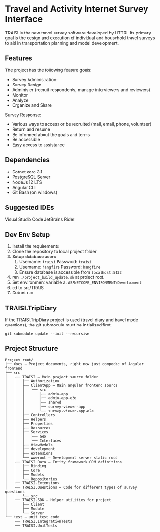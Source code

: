 # Travel and Activity Internet Survey Interface

TRAISI is the new travel survey software developed by UTTRI. Its primary goal is the design and execution of individual and household travel surveys to aid in transportation planning and model development.

## Features

The project has the following feature goals:

* Survey Administration:
* Survey Design
* Administer (recruit respondents, manage interviewers and reviewers)
* Monitor
* Analyze
* Organize and Share

Survey Response:

* Various ways to access or be recruited (mail, email, phone, volunteer)
* Return and resume
* Be informed about the goals and terms
* Be accessible
* Easy access to assistance

## Dependencies

* Dotnet core 3.1
* PostgreSQL Server
* NodeJs 12 LTS
* Angular CLI
* Git Bash (on windows)

## Suggested IDEs

Visual Studio Code
JetBrains Rider

## Dev Env Setup

1. Install the requirements
2. Clone the repository to local project folder
3. Setup database users
    1. Username: `traisi` Password: `traisi`
    2. Username: `hangfire` Password: `hangfire`
    3. Ensure database is accessible from `localhost:5432`
4. run `./project_build_update.sh` at project root.
5. Set environment variable
    a. `ASPNETCORE_ENVIRONMENT=Development`
6. cd to src/TRAISI
7. Dotnet run

## TRAISI.TripDiary

If the TRAISI.TripDiary project is used (travel diary and travel mode questions), the git submodule must be initialized first.

```
git submodule update --init --recursive
```


## Project Structure

```
Project root/
├── docs – Project documents, right now just compodoc of Angular frontend
├── src
│   ├── TRAISI – Main project source folder
│   │   ├── Authorization
│   │   ├── ClientApp – Main angular frontend source
│   │   │   └── src
│   │   │       ├── admin-app
│   │   │       ├── admin-app-e2e
│   │   │       ├── shared
│   │   │       ├── survey-viewer-app
│   │   │       └── survey-viewer-app-e2e
│   │   ├── Controllers
│   │   ├── Helpers
│   │   ├── Properties
│   │   ├── Resources
│   │   ├── Services
│   │   │   ├── Geo
│   │   │   └── Interfaces
│   │   ├── ViewModels
│   │   ├── development
│   │   ├── extensions
│   │   └── wwwroot – Development server static root
│   ├── TRAISI.Data – Entity framework ORM definitions
│   │   ├── Binding
│   │   ├── Core
│   │   ├── Models
│   │   └── Repositories
│   ├── TRAISI.Extensions
│   ├── TRAISI.Questions – Code for different types of survey questions
│   │   └── src
│   └── TRAISI.SDK – Helper utilities for project
│       ├── Client
│       ├── Module
│       └── Server
└── test – unit test code
    ├── TRAISI.IntegrationTests
    └── TRAISI.UnitTests
```